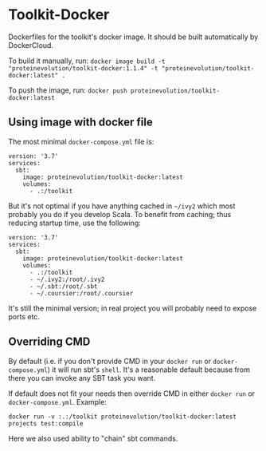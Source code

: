 # Toolkit-Docker
Dockerfiles for the toolkit's docker image. It should be built automatically by DockerCloud.

To build it manually, run:
``docker image build -t "proteinevolution/toolkit-docker:1.1.4" -t "proteinevolution/toolkit-docker:latest" .``

To push the image, run:
``docker push proteinevolution/toolkit-docker:latest``

## Using image with docker file

The most minimal `docker-compose.yml` file is:

```
version: '3.7'
services:
  sbt:
    image: proteinevolution/toolkit-docker:latest
    volumes:
      - .:/toolkit
```

But it's not optimal if you have anything cached in `~/ivy2` which most probably you do if you develop Scala. To benefit from caching; thus reducing startup time, use the following:

```
version: '3.7'
services:
  sbt:
    image: proteinevolution/toolkit-docker:latest
    volumes:
      - .:/toolkit
      - ~/.ivy2:/root/.ivy2
      - ~/.sbt:/root/.sbt
      - ~/.coursier:/root/.coursier
```

It's still the minimal version; in real project you will probably need to expose ports etc.

## Overriding CMD

By default (i.e. if you don't provide CMD in your `docker run` or `docker-compose.yml`) it will run sbt's `shell`. It's a reasonable default because from there you can invoke any SBT task you want.

If default does not fit your needs then override CMD in either `docker run` or `docker-compose.yml`. Example:

```
docker run -v :.:/toolkit proteinevolution/toolkit-docker:latest projects test:compile
```

Here we also used ability to "chain" sbt commands.
